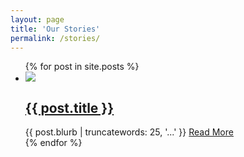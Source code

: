 ```yaml
---
layout: page
title: 'Our Stories'
permalink: /stories/
---
```


<ul class="post-list">
    {% for post in site.posts %}
      <li>
		<img class="featured" src="{{ post.featured-image }}" />
		<div class="overlay">
			<h2>
				<a href="{{ post.url | prepend: site.baseurl }}">{{ post.title }}</a>
			</h2>
			<span>{{ post.blurb | truncatewords: 25, '...' }} <a href="{{ post.url | prepend: site.baseurl }}">Read More</a></span>
		</div>
      </li>
    {% endfor %}
</ul>